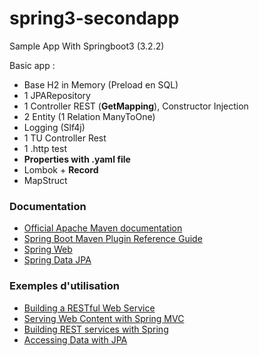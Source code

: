 # spring3-secondapp
Sample App With Springboot3 (3.2.2)

Basic app :
- Base H2 in Memory (Preload en SQL)
- 1 JPARepository
- 1 Controller REST (**GetMapping**), Constructor Injection
- 2 Entity (1 Relation ManyToOne)
- Logging (Slf4j)
- 1 TU Controller Rest
- 1 .http test
- **Properties with .yaml file**
- Lombok + **Record**
- MapStruct


### Documentation

* [Official Apache Maven documentation](https://maven.apache.org/guides/index.html)
* [Spring Boot Maven Plugin Reference Guide](https://docs.spring.io/spring-boot/docs/3.2.2/maven-plugin/reference/html/)
* [Spring Web](https://docs.spring.io/spring-boot/docs/3.2.2/reference/htmlsingle/index.html#web)
* [Spring Data JPA](https://docs.spring.io/spring-boot/docs/3.2.2/reference/htmlsingle/index.html#data.sql.jpa-and-spring-data)

### Exemples d'utilisation

* [Building a RESTful Web Service](https://spring.io/guides/gs/rest-service/)
* [Serving Web Content with Spring MVC](https://spring.io/guides/gs/serving-web-content/)
* [Building REST services with Spring](https://spring.io/guides/tutorials/rest/)
* [Accessing Data with JPA](https://spring.io/guides/gs/accessing-data-jpa/)

